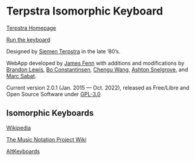 # Terpstra Isomorphic Keyboard

[Terpstra Homepage](http://terpstrakeyboard.com/)

[Run the keyboard](https://keyboard.snelgrove.science)

Designed by [Siemen Terpstra](http://siementerpstra.com/) in the late ’80’s.

WebApp developed by [James Fenn](http://jamesfenn.com/) with additions and modifications by [Brandon Lewis](http://brandlew.com/), [Bo Constantinsen](http://whatmusicreallyis.com/), [Chengu Wang](https://sites.google.com/site/wangchengu/), [Ashton Snelgrove](https://ashton.snelgrove.science), and [Marc Sabat](https://www.plainsound.org).

Current version 2.0.1 (Jan. 2015 — Oct. 2022), released as Free/Libre and Open Source Software under [GPL-3.0](https://www.gnu.org/licenses/gpl-3.0.en.html)

## Isomorphic Keyboards
[Wikipedia](https://en.wikipedia.org/wiki/Isomorphic_keyboard)

[The Music Notation Project Wiki](http://musicnotation.org/wiki/instruments/isomorphic-instruments/)

[AltKeyboards](http://www.altkeyboards.com/instruments/isomorphic-keyboards)

